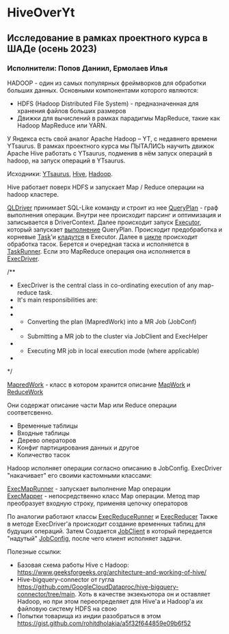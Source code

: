 # HiveOverYt
## Исследование в рамках проектного курса в ШАДе (осень 2023)

### Исполнители: Попов Даниил, Ермолаев Илья
HADOOP - один из самых популярных фреймворков для обработки больших данных. Основными компонентами которого являются:
* HDFS (Hadoop Distributed File System) - предназначенная для хранения файлов больших размеров
* Движки для вычислений в рамках парадигмы MapReduce, такие как Hadoop MapReduce или YARN.

У Яндекса есть свой аналог Apache Hadoop – YT, с недавнего времени YTsaurus. В рамках проектного курса мы ПЫТАЛИСЬ научить движок Apache Hive работать с YTsaurus, подменив в нём запуск операций в hadoop, на запуск операций в YTsaurus.

Исходники:
[YTsaurus](https://github.com/ytsaurus/ytsaurus), [Hive](https://github.com/apache/hive), [Hadoop](https://github.com/apache/hadoop).

Hive работает поверх HDFS и запускает Map / Reduce операции на hadoop кластере.

[QLDriver](https://github.com/apache/hive/blob/aa0237d62099d23bcfadb1ff4c4171a15de25447/ql/src/java/org/apache/hadoop/hive/ql/Driver.java#L141) принимает SQL-Like команду и строит из нее [QueryPlan](https://github.com/apache/hive/blob/aa0237d62099d23bcfadb1ff4c4171a15de25447/ql/src/java/org/apache/hadoop/hive/ql/Driver.java#L519) - граф выполнения операции. Внутри нее  происходит парсинг и оптимизация и записывается в DriverContext.
Далее происходит запуск [Executor](https://github.com/apache/hive/blob/aa0237d62099d23bcfadb1ff4c4171a15de25447/ql/src/java/org/apache/hadoop/hive/ql/Driver.java#L363), который запускает [выполнение](https://github.com/apache/hive/blob/master/ql/src/java/org/apache/hadoop/hive/ql/Executor.java#L85) QueryPlan.
Происходит предобработка и корневые [Task](https://github.com/apache/hive/blob/master/ql/src/java/org/apache/hadoop/hive/ql/exec/Task.java#L55)'и [кладутся](https://github.com/apache/hive/blob/master/ql/src/java/org/apache/hadoop/hive/ql/Executor.java#L177) в Executor.
Далее в [цикле](https://github.com/apache/hive/blob/master/ql/src/java/org/apache/hadoop/hive/ql/Executor.java#L243) происходит обработка тасок. 
Берется и очередная таска и исполняется в [TaskRunner](https://github.com/apache/hive/blob/master/ql/src/java/org/apache/hadoop/hive/ql/Executor.java#L346C5-L346C58).
Если это MapReduce операция она исполняется в [ExecDriver](https://github.com/apache/hive/blob/master/ql/src/java/org/apache/hadoop/hive/ql/exec/mr/ExecDriver.java).

/**
 * ExecDriver is the central class in co-ordinating execution of any map-reduce task.
 * It's main responsibilities are:
 *
 * - Converting the plan (MapredWork) into a MR Job (JobConf)
 * - Submitting a MR job to the cluster via JobClient and ExecHelper
 * - Executing MR job in local execution mode (where applicable)
 *
 */

[MapredWork](https://github.com/apache/hive/blob/master/ql/src/java/org/apache/hadoop/hive/ql/plan/MapredWork.java#L36) - класс в котором хранится описание [MapWork](https://github.com/apache/hive/blob/master/ql/src/java/org/apache/hadoop/hive/ql/plan/MapWork.java#L75) и [ReduceWork](https://github.com/apache/hive/blob/master/ql/src/java/org/apache/hadoop/hive/ql/plan/ReduceWork.java#L49)

Они содержат описание части Map или Reduce операции соответсвенно.
* Временные таблицы
* Входные таблицы
* Дерево операторов
* Конфиг партицирования данных и другое
* Количество тасок

Hadoop исполняет операции согласно описанию в JobConfig. ExecDriver "накачивает" его своими кастомными классами:

[ExecMapRunner](https://github.com/apache/hive/blob/master/ql/src/java/org/apache/hadoop/hive/ql/exec/mr/ExecMapRunner.java#L29) - запускает выполнение Map операции </br>
[ExecMapper](https://github.com/apache/hive/blob/master/ql/src/java/org/apache/hadoop/hive/ql/exec/mr/ExecMapper.java#L61) - непосредственно класс Map операции. Метод map преобразует входную строку, применяя цепочку операторов

По аналогии работают классы [ExecReduceRunner]() и [ExecReducer]() 
Также в методе ExecDriver'a происходит создание временных таблиц для будущих операций. 
Затем Создается [JobClient]() в который передается "надутый" [JobConfig](), после чего клиент исполняет задачи.

Полезные ссылки:
* Базовая схема работы Hive с Hadoop: https://www.geeksforgeeks.org/architecture-and-working-of-hive/
* Hive-bigquery-connector от гугла https://github.com/GoogleCloudDataproc/hive-bigquery-connector/tree/main. Хоть в качестве экзекьютора он и оставляет Hadoop, но при этом переопределяет для Hive'а и Hadoop'а их файловую систему HDFS на свою
* Попытки товарища из индии разобраться в этом https://gist.github.com/rohitdholakia/a5f32f644859e09b6f52




